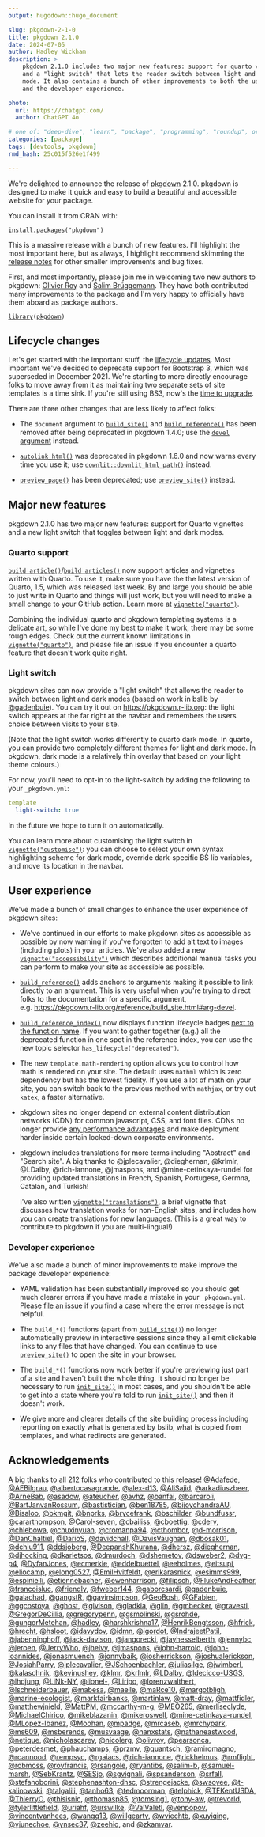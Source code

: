 ```yaml
---
output: hugodown::hugo_document

slug: pkgdown-2-1-0
title: pkgdown 2.1.0
date: 2024-07-05
author: Hadley Wickham
description: >
    pkgdown 2.1.0 includes two major new features: support for quarto vignettes
    and a "light switch" that lets the reader switch between light and dark 
    mode. It also contains a bunch of other improvements to both the user
    and the developer experience.

photo:
  url: https://chatgpt.com/
  author: ChatGPT 4o

# one of: "deep-dive", "learn", "package", "programming", "roundup", or "other"
categories: [package] 
tags: [devtools, pkgdown]
rmd_hash: 25c015f526e1f499

---
```


<!--
TODO:
* [x] Look over / edit the post's title in the yaml
* [x] Edit (or delete) the description; note this appears in the Twitter card
* [s] Pick category and tags (see existing with [`hugodown::tidy_show_meta()`](https://rdrr.io/pkg/hugodown/man/use_tidy_post.html))
* [x] Find photo & update yaml metadata
* [x] Create `thumbnail-sq.jpg`; height and width should be equal
* [x] Create `thumbnail-wd.jpg`; width should be >5x height
* [x] [`hugodown::use_tidy_thumbnails()`](https://rdrr.io/pkg/hugodown/man/use_tidy_post.html)
* [x] Add intro sentence, e.g. the standard tagline for the package
* [x] [`usethis::use_tidy_thanks()`](https://usethis.r-lib.org/reference/use_tidy_thanks.html)
-->

We're delighted to announce the release of [pkgdown](http://pkgdown.r-lib.org/) 2.1.0. pkgdown is designed to make it quick and easy to build a beautiful and accessible website for your package.

You can install it from CRAN with:

<div class="highlight">

<pre class='chroma'><code class='language-r' data-lang='r'><span><span class='nf'><a href='https://rdrr.io/r/utils/install.packages.html'>install.packages</a></span><span class='o'>(</span><span class='s'>"pkgdown"</span><span class='o'>)</span></span></code></pre>

</div>

This is a massive release with a bunch of new features. I'll highlight the most important here, but as always, I highlight recommend skimming the [release notes](https://github.com/r-lib/pkgdown/releases/tag/v2.1.0) for other smaller improvements and bug fixes.

First, and most importantly, please join me in welcoming two new authors to pkgdown: [Olivier Roy](https://github.com/olivroy) and [Salim Brüggemann](https://github.com/salim-b). They have both contributed many improvements to the package and I'm very happy to officially have them aboard as package authors.

<div class="highlight">

<pre class='chroma'><code class='language-r' data-lang='r'><span><span class='kr'><a href='https://rdrr.io/r/base/library.html'>library</a></span><span class='o'>(</span><span class='nv'><a href='https://pkgdown.r-lib.org/'>pkgdown</a></span><span class='o'>)</span></span></code></pre>

</div>

## Lifecycle changes

Let's get started with the important stuff, the [lifecycle updates](https://www.tidyverse.org/blog/2021/02/lifecycle-1-0-0/). Most important we've decided to deprecate support for Bootstrap 3, which was superseded in December 2021. We're starting to more directly encourage folks to move away from it as maintaining two separate sets of site templates is a time sink. If you're still using BS3, now's the [time to upgrade](https://www.tidyverse.org/blog/2021/12/pkgdown-2-0-0/#bootstrap-5).

There are three other changes that are less likely to affect folks:

-   The `document` argument to [`build_site()`](https://pkgdown.r-lib.org/reference/build_site.html) and [`build_reference()`](https://pkgdown.r-lib.org/reference/build_reference.html) has been removed after being deprecated in pkgdown 1.4.0; use the [`devel` argument](https://pkgdown.r-lib.org/reference/build_site.html#arg-devel) instead.

-   [`autolink_html()`](https://pkgdown.r-lib.org/reference/autolink_html.html) was deprecated in pkgdown 1.6.0 and now warns every time you use it; use [`downlit::downlit_html_path()`](https://downlit.r-lib.org/reference/downlit_html_path.html) instead.

-   [`preview_page()`](https://pkgdown.r-lib.org/reference/preview_page.html) has been deprecated; use [`preview_site()`](https://pkgdown.r-lib.org/reference/preview_site.html) instead.

## Major new features

pkgdown 2.1.0 has two major new features: support for Quarto vignettes and a new light switch that toggles between light and dark modes.

### Quarto support

[`build_article()`](https://pkgdown.r-lib.org/reference/build_articles.html)/[`build_articles()`](https://pkgdown.r-lib.org/reference/build_articles.html) now support articles and vignettes written with Quarto. To use it, make sure you have the the latest version of Quarto, 1.5, which was released last week. By and large you should be able to just write in Quarto and things will just work, but you will need to make a small change to your GitHub action. Learn more at [`vignette("quarto")`](https://pkgdown.r-lib.org/articles/quarto.html).

Combining the individual quarto and pkgdown templating systems is a delicate art, so while I've done my best to make it work, there may be some rough edges. Check out the current known limitations in [`vignette("quarto")`](https://pkgdown.r-lib.org/articles/quarto.html), and please file an issue if you encounter a quarto feature that doesn't work quite right.

### Light switch

pkgdown sites can now provide a "light switch" that allows the reader to switch between light and dark modes (based on work in bslib by [@gadenbuie](https://github.com/gadenbuie)). You can try it out on <https://pkgdown.r-lib.org>: the light switch appears at the far right at the navbar and remembers the users choice between visits to your site.

(Note that the light switch works differently to quarto dark mode. In quarto, you can provide two completely different themes for light and dark mode. In pkgdown, dark mode is a relatively thin overlay that based on your light theme colours.)

For now, you'll need to opt-in to the light-switch by adding the following to your `_pkgdown.yml`:

``` yaml
template
  light-switch: true
```

In the future we hope to turn it on automatically.

You can learn more about customising the light switch in [`vignette("customise")`](https://pkgdown.r-lib.org/articles/customise.html): you can choose to select your own syntax highlighting scheme for dark mode, override dark-specific BS lib variables, and move its location in the navbar.

## User experience

We've made a bunch of small changes to enhance the user experience of pkgdown sites:

-   We've continued in our efforts to make pkgdown sites as accessible as possible by now warning if you've forgotten to add alt text to images (including plots) in your articles. We've also added a new [`vignette("accessibility")`](https://pkgdown.r-lib.org/articles/accessibility.html) which describes additional manual tasks you can perform to make your site as accessible as possible.

-   [`build_reference()`](https://pkgdown.r-lib.org/reference/build_reference.html) adds anchors to arguments making it possible to link directly to an argument. This is very useful when you're trying to direct folks to the documentation for a specific argument, e.g. <https://pkgdown.r-lib.org/reference/build_site.html#arg-devel>.

-   [`build_reference_index()`](https://pkgdown.r-lib.org/reference/build_reference.html) now displays function lifecycle badges [next to the function name](https://pkgdown.r-lib.org/reference/index.html#deprecated-functions). If you want to gather together (e.g.) all the deprecated function in one spot in the reference index, you can use the new topic selector `has_lifecycle("deprecated")`.

-   The new `template.math-rendering` option allows you to control how math is rendered on your site. The default uses `mathml` which is zero dependency but has the lowest fidelity. If you use a lot of math on your site, you can switch back to the previous method with `mathjax`, or try out `katex`, a faster alternative.

-   pkgdown sites no longer depend on external content distribution networks (CDN) for common javascript, CSS, and font files. CDNs no longer provide [any performance advantages](https://www.stefanjudis.com/notes/say-goodbye-to-resource-caching-across-sites-and-domains/) and make deployment harder inside certain locked-down corporate environments.

-   pkgdown includes translations for more terms including "Abstract" and "Search site". A big thanks to @jplecavalier, @dieghernan, @krlmlr, @LDalby, @rich-iannone, @jmaspons, and @mine-cetinkaya-rundel for providing updated translations in French, Spanish, Portugese, Germna, Catalan, and Turkish!

    I've also written [`vignette("translations")`](https://pkgdown.r-lib.org/articles/translations.html), a brief vignette that discusses how translation works for non-English sites, and includes how you can create translations for new languages. (This is a great way to contribute to pkgdown if you are multi-lingual!)

### Developer experience

We've also made a bunch of minor improvements to make improve the package developer experience:

-   YAML validation has been substantially improved so you should get much clearer errors if you have made a mistake in your `_pkgdown.yml`. Please [file an issue](https://github.com/r-lib/pkgdown/issues/new) if you find a case where the error message is not helpful.

-   The `build_*()` functions (apart from [`build_site()`](https://pkgdown.r-lib.org/reference/build_site.html)) no longer automatically preview in interactive sessions since they all emit clickable links to any files that have changed. You can continue to use [`preview_site()`](https://pkgdown.r-lib.org/reference/preview_site.html) to open the site in your browser.

-   The `build_*()` functions now work better if you're previewing just part of a site and haven't built the whole thing. It should no longer be necessary to run [`init_site()`](https://pkgdown.r-lib.org/reference/init_site.html) in most cases, and you shouldn't be able to get into a state where you're told to run [`init_site()`](https://pkgdown.r-lib.org/reference/init_site.html) and then it doesn't work.

-   We give more and clearer details of the site building process including reporting on exactly what is generated by bslib, what is copied from templates, and what redirects are generated.

## Acknowledgements

A big thanks to all 212 folks who contributed to this release! [@Adafede](https://github.com/Adafede), [@AEBilgrau](https://github.com/AEBilgrau), [@albertocasagrande](https://github.com/albertocasagrande), [@alex-d13](https://github.com/alex-d13), [@AliSajid](https://github.com/AliSajid), [@arkadiuszbeer](https://github.com/arkadiuszbeer), [@ArneBab](https://github.com/ArneBab), [@asadow](https://github.com/asadow), [@ateucher](https://github.com/ateucher), [@avhz](https://github.com/avhz), [@banfai](https://github.com/banfai), [@barcaroli](https://github.com/barcaroli), [@BartJanvanRossum](https://github.com/BartJanvanRossum), [@bastistician](https://github.com/bastistician), [@ben18785](https://github.com/ben18785), [@bijoychandraAU](https://github.com/bijoychandraAU), [@Bisaloo](https://github.com/Bisaloo), [@bkmgit](https://github.com/bkmgit), [@bnprks](https://github.com/bnprks), [@brycefrank](https://github.com/brycefrank), [@bschilder](https://github.com/bschilder), [@bundfussr](https://github.com/bundfussr), [@cararthompson](https://github.com/cararthompson), [@Carol-seven](https://github.com/Carol-seven), [@cbailiss](https://github.com/cbailiss), [@cboettig](https://github.com/cboettig), [@cderv](https://github.com/cderv), [@chlebowa](https://github.com/chlebowa), [@chuxinyuan](https://github.com/chuxinyuan), [@cromanpa94](https://github.com/cromanpa94), [@cthombor](https://github.com/cthombor), [@d-morrison](https://github.com/d-morrison), [@DanChaltiel](https://github.com/DanChaltiel), [@DarioS](https://github.com/DarioS), [@davidchall](https://github.com/davidchall), [@DavisVaughan](https://github.com/DavisVaughan), [@dbosak01](https://github.com/dbosak01), [@dchiu911](https://github.com/dchiu911), [@ddsjoberg](https://github.com/ddsjoberg), [@DeepanshKhurana](https://github.com/DeepanshKhurana), [@dhersz](https://github.com/dhersz), [@dieghernan](https://github.com/dieghernan), [@djhocking](https://github.com/djhocking), [@dkarletsos](https://github.com/dkarletsos), [@dmurdoch](https://github.com/dmurdoch), [@dshemetov](https://github.com/dshemetov), [@dsweber2](https://github.com/dsweber2), [@dvg-p4](https://github.com/dvg-p4), [@DyfanJones](https://github.com/DyfanJones), [@ecmerkle](https://github.com/ecmerkle), [@eddelbuettel](https://github.com/eddelbuettel), [@eeholmes](https://github.com/eeholmes), [@eitsupi](https://github.com/eitsupi), [@eliocamp](https://github.com/eliocamp), [@elong0527](https://github.com/elong0527), [@EmilHvitfeldt](https://github.com/EmilHvitfeldt), [@erikarasnick](https://github.com/erikarasnick), [@esimms999](https://github.com/esimms999), [@espinielli](https://github.com/espinielli), [@etiennebacher](https://github.com/etiennebacher), [@ewenharrison](https://github.com/ewenharrison), [@filipsch](https://github.com/filipsch), [@FlukeAndFeather](https://github.com/FlukeAndFeather), [@francoisluc](https://github.com/francoisluc), [@friendly](https://github.com/friendly), [@fweber144](https://github.com/fweber144), [@gaborcsardi](https://github.com/gaborcsardi), [@gadenbuie](https://github.com/gadenbuie), [@galachad](https://github.com/galachad), [@gangstR](https://github.com/gangstR), [@gavinsimpson](https://github.com/gavinsimpson), [@GeoBosh](https://github.com/GeoBosh), [@GFabien](https://github.com/GFabien), [@ggcostoya](https://github.com/ggcostoya), [@ghost](https://github.com/ghost), [@givison](https://github.com/givison), [@gladkia](https://github.com/gladkia), [@glin](https://github.com/glin), [@gmbecker](https://github.com/gmbecker), [@gravesti](https://github.com/gravesti), [@GregorDeCillia](https://github.com/GregorDeCillia), [@gregorypenn](https://github.com/gregorypenn), [@gsmolinski](https://github.com/gsmolinski), [@gsrohde](https://github.com/gsrohde), [@gungorMetehan](https://github.com/gungorMetehan), [@hadley](https://github.com/hadley), [@harshkrishna17](https://github.com/harshkrishna17), [@HenrikBengtsson](https://github.com/HenrikBengtsson), [@hfrick](https://github.com/hfrick), [@hrecht](https://github.com/hrecht), [@hsloot](https://github.com/hsloot), [@idavydov](https://github.com/idavydov), [@idmn](https://github.com/idmn), [@igordot](https://github.com/igordot), [@IndrajeetPatil](https://github.com/IndrajeetPatil), [@jabenninghoff](https://github.com/jabenninghoff), [@jack-davison](https://github.com/jack-davison), [@jangorecki](https://github.com/jangorecki), [@jayhesselberth](https://github.com/jayhesselberth), [@jennybc](https://github.com/jennybc), [@jeroen](https://github.com/jeroen), [@JerryWho](https://github.com/JerryWho), [@jhelvy](https://github.com/jhelvy), [@jmaspons](https://github.com/jmaspons), [@john-harrold](https://github.com/john-harrold), [@john-ioannides](https://github.com/john-ioannides), [@jonasmuench](https://github.com/jonasmuench), [@jonnybaik](https://github.com/jonnybaik), [@josherrickson](https://github.com/josherrickson), [@joshualerickson](https://github.com/joshualerickson), [@JosiahParry](https://github.com/JosiahParry), [@jplecavalier](https://github.com/jplecavalier), [@JSchoenbachler](https://github.com/JSchoenbachler), [@juliasilge](https://github.com/juliasilge), [@jwimberl](https://github.com/jwimberl), [@kalaschnik](https://github.com/kalaschnik), [@kevinushey](https://github.com/kevinushey), [@klmr](https://github.com/klmr), [@krlmlr](https://github.com/krlmlr), [@LDalby](https://github.com/LDalby), [@ldecicco-USGS](https://github.com/ldecicco-USGS), [@lhdjung](https://github.com/lhdjung), [@LiNk-NY](https://github.com/LiNk-NY), [@lionel-](https://github.com/lionel-), [@Liripo](https://github.com/Liripo), [@lorenzwalthert](https://github.com/lorenzwalthert), [@lschneiderbauer](https://github.com/lschneiderbauer), [@mabesa](https://github.com/mabesa), [@maelle](https://github.com/maelle), [@maRce10](https://github.com/maRce10), [@margotbligh](https://github.com/margotbligh), [@marine-ecologist](https://github.com/marine-ecologist), [@markfairbanks](https://github.com/markfairbanks), [@martinlaw](https://github.com/martinlaw), [@matt-dray](https://github.com/matt-dray), [@mattfidler](https://github.com/mattfidler), [@matthewjnield](https://github.com/matthewjnield), [@MattPM](https://github.com/MattPM), [@mccarthy-m-g](https://github.com/mccarthy-m-g), [@MEO265](https://github.com/MEO265), [@merliseclyde](https://github.com/merliseclyde), [@MichaelChirico](https://github.com/MichaelChirico), [@mikeblazanin](https://github.com/mikeblazanin), [@mikeroswell](https://github.com/mikeroswell), [@mine-cetinkaya-rundel](https://github.com/mine-cetinkaya-rundel), [@MLopez-Ibanez](https://github.com/MLopez-Ibanez), [@Moohan](https://github.com/Moohan), [@mpadge](https://github.com/mpadge), [@mrcaseb](https://github.com/mrcaseb), [@mrchypark](https://github.com/mrchypark), [@ms609](https://github.com/ms609), [@msberends](https://github.com/msberends), [@musvaage](https://github.com/musvaage), [@nanxstats](https://github.com/nanxstats), [@nathaneastwood](https://github.com/nathaneastwood), [@netique](https://github.com/netique), [@nicholascarey](https://github.com/nicholascarey), [@nicolerg](https://github.com/nicolerg), [@olivroy](https://github.com/olivroy), [@pearsonca](https://github.com/pearsonca), [@peterdesmet](https://github.com/peterdesmet), [@phauchamps](https://github.com/phauchamps), [@przmv](https://github.com/przmv), [@quantsch](https://github.com/quantsch), [@ramiromagno](https://github.com/ramiromagno), [@rcannood](https://github.com/rcannood), [@rempsyc](https://github.com/rempsyc), [@rgaiacs](https://github.com/rgaiacs), [@rich-iannone](https://github.com/rich-iannone), [@rickhelmus](https://github.com/rickhelmus), [@rmflight](https://github.com/rmflight), [@robmoss](https://github.com/robmoss), [@royfrancis](https://github.com/royfrancis), [@rsangole](https://github.com/rsangole), [@ryantibs](https://github.com/ryantibs), [@salim-b](https://github.com/salim-b), [@samuel-marsh](https://github.com/samuel-marsh), [@SebKrantz](https://github.com/SebKrantz), [@SESjo](https://github.com/SESjo), [@sgvignali](https://github.com/sgvignali), [@spsanderson](https://github.com/spsanderson), [@srfall](https://github.com/srfall), [@stefanoborini](https://github.com/stefanoborini), [@stephenashton-dhsc](https://github.com/stephenashton-dhsc), [@strengejacke](https://github.com/strengejacke), [@swsoyee](https://github.com/swsoyee), [@t-kalinowski](https://github.com/t-kalinowski), [@talgalili](https://github.com/talgalili), [@tanho63](https://github.com/tanho63), [@tedmoorman](https://github.com/tedmoorman), [@telphick](https://github.com/telphick), [@TFKentUSDA](https://github.com/TFKentUSDA), [@ThierryO](https://github.com/ThierryO), [@thisisnic](https://github.com/thisisnic), [@thomasp85](https://github.com/thomasp85), [@tomsing1](https://github.com/tomsing1), [@tony-aw](https://github.com/tony-aw), [@trevorld](https://github.com/trevorld), [@tylerlittlefield](https://github.com/tylerlittlefield), [@uriahf](https://github.com/uriahf), [@urswilke](https://github.com/urswilke), [@ValValetl](https://github.com/ValValetl), [@venpopov](https://github.com/venpopov), [@vincentvanhees](https://github.com/vincentvanhees), [@wangq13](https://github.com/wangq13), [@willgearty](https://github.com/willgearty), [@wviechtb](https://github.com/wviechtb), [@xuyiqing](https://github.com/xuyiqing), [@yjunechoe](https://github.com/yjunechoe), [@ynsec37](https://github.com/ynsec37), [@zeehio](https://github.com/zeehio), and [@zkamvar](https://github.com/zkamvar).

